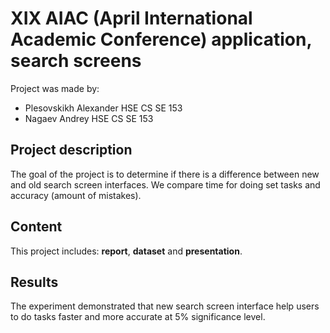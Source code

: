 # XIX AIAC (April International Academic Conference) application, search screens 

Project was made by: 
* Plesovskikh Alexander HSE CS SE 153 
* Nagaev Andrey HSE CS SE 153 

## Project description 

The goal of the project is to determine if there is a difference between new and old search screen interfaces. We compare time for doing set tasks and accuracy (amount of mistakes). 

## Content 

This project includes: **report**, **dataset** and **presentation**. 

## Results 

The experiment demonstrated that new search screen interface help users to do tasks faster and more accurate at 5% significance level.